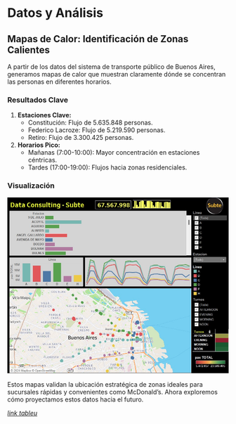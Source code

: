 # Datos y Análisis

## Mapas de Calor: Identificación de Zonas Calientes
A partir de los datos del sistema de transporte público de Buenos Aires, generamos mapas de calor que muestran claramente dónde se concentran las personas en diferentes horarios.

### Resultados Clave
1. **Estaciones Clave:**
   - Constitución: Flujo de 5.635.848 personas.
   - Federico Lacroze: Flujo de 5.219.590 personas.
   - Retiro: Flujo de 3.300.425 personas.
2. **Horarios Pico:**
   - Mañanas (7:00-10:00): Mayor concentración en estaciones céntricas.
   - Tardes (17:00-19:00): Flujos hacia zonas residenciales.

### Visualización
![Mapa de Calor](/img/tablero-respaldo.jpeg)

Estos mapas validan la ubicación estratégica de zonas ideales para sucursales rápidas y convenientes como McDonald’s. Ahora exploremos cómo proyectamos estos datos hacia el futuro.

[_link tableu_](https://public.tableau.com/app/profile/daniel.cardozo4509/viz/V2_Dashboard_data_consulting/DataConsulting-Subte?publish=yes)